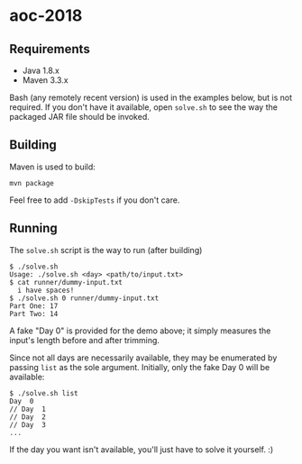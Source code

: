 # aoc-2018

## Requirements

- Java 1.8.x
- Maven 3.3.x

Bash (any remotely recent version) is used in the examples below, but is not
required. If you don't have it available, open `solve.sh` to see the way the
packaged JAR file should be invoked.

## Building

Maven is used to build:

    mvn package

Feel free to add `-DskipTests` if you don't care.

## Running

The `solve.sh` script is the way to run (after building)

    $ ./solve.sh 
    Usage: ./solve.sh <day> <path/to/input.txt>
    $ cat runner/dummy-input.txt
      i have spaces!
    $ ./solve.sh 0 runner/dummy-input.txt 
    Part One: 17
    Part Two: 14

A fake "Day 0" is provided for the demo above; it simply measures the input's
length before and after trimming.

Since not all days are necessarily available, they may be enumerated by passing
`list` as the sole argument. Initially, only the fake Day 0 will be available:

    $ ./solve.sh list
    Day  0
    // Day  1
    // Day  2
    // Day  3
    ...

If the day you want isn't available, you'll just have to solve it yourself. :)
